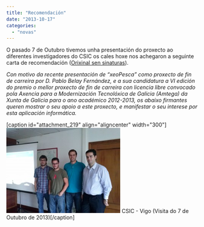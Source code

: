 ```yaml
---
title: "Recomendación"
date: "2013-10-17"
categories: 
  - "novas"
---
```


O pasado 7 de Outubro tivemos unha presentación do proxecto ao diferentes investigadores do CSIC os cales hoxe nos achegaron a seguinte carta de recomendación ([Orixinal sen sinaturas](http://xeopesca.com/wp-content/uploads/2013/10/Carta-xeoPesca_senSinaturas.pdf)).

_Con motivo da recente presentación de “xeoPesca” como proxecto de fin de carreira por D. Pablo Belay Fernández, e a sua candidatura a VI edición do premio o mellor proxecto de fin de carreira con licencia libre convocado pola Axencia para a Modernización Tecnolóxica de Galicia (Amtega) da Xunta de Galicia para o ano académico 2012-2013, os abaixo firmantes queren mostrar o seu apoio a este proxecto, e manifestar o seu interese por esta aplicación informática._

\[caption id="attachment\_219" align="aligncenter" width="300"\][![CSIC - Vigo](images/2013-10-07-14.36.15-300x225.jpg "CSIC - Vigo")](http://xeopesca.com/wp-content/uploads/2013/10/2013-10-07-14.36.15.jpg) CSIC - Vigo (Visita do 7 de Outubro de 2013)\[/caption\]
